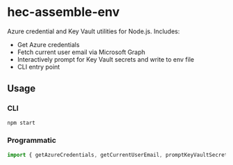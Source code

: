 # hec-assemble-env

Azure credential and Key Vault utilities for Node.js. Includes:
- Get Azure credentials
- Fetch current user email via Microsoft Graph
- Interactively prompt for Key Vault secrets and write to env file
- CLI entry point

## Usage

### CLI
```sh
npm start
```

### Programmatic
```js
import { getAzureCredentials, getCurrentUserEmail, promptKeyVaultSecretsAndWriteEnv } from 'hec-assemble-env';
```
